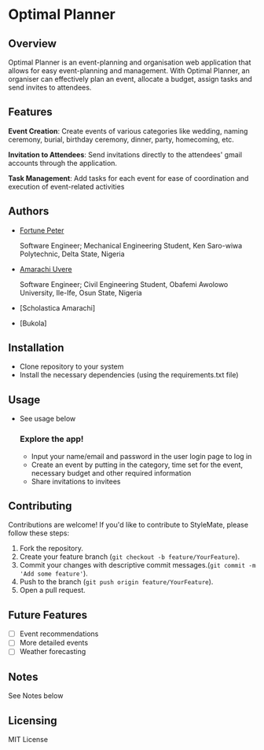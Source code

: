 # Optimal Planner

## Overview

Optimal Planner is an event-planning and organisation web application that allows for easy event-planning and management. With Optimal Planner, an organiser can effectively plan an event, allocate a budget, assign tasks and send invites to attendees. 

## Features
**Event Creation**: Create events of various categories like wedding, naming ceremony, burial, birthday ceremony, dinner, party, homecoming, etc.

**Invitation to Attendees**: Send invitations directly to the attendees' gmail accounts through the application.

**Task Management**: Add tasks for each event for ease of coordination and execution of event-related activities
## Authors

- [Fortune Peter](https://www.linkedin.com/in/fortune-peter-fullstack-engr?miniProfileUrn=urn%3Ali%3Afs_miniProfile%3AACoAAEko9TYBitrs-_nzfAxEwkNuNtxS5HzSGlg&lipi=urn%3Ali%3Apage%3Ad_flagship3_search_srp_all%3Bxz1DdLiaToSw%2FqkXZ7we1g%3D%3D)

  Software Engineer; Mechanical Engineering Student, Ken Saro-wiwa Polytechnic, Delta State, Nigeria
- [Amarachi Uvere](https://www.linkedin.com/in/amarachiuvereminiProfileUrn=urn%3Ali%3Afs_miniProfile%3AACoAADt7CMwBNm4rgSwg3ENBYEkR6uMjSmQ_fq8&lipi=urn%3Ali%3Apage%3Ad_flagship3_search_srp_all%3BVOW%2BgV30TzOytB0MHcnmow%3D%3D)

  Software Engineer; Civil Engineering Student, Obafemi Awolowo University, Ile-Ife, Osun State, Nigeria

- [Scholastica Amarachi]
  
- [Bukola]
  
## Installation
- Clone repository to your system
- Install the necessary dependencies (using the requirements.txt file)

## Usage
- See usage below
  ### Explore the app!
  - Input your name/email and password in the user login page to log in
  - Create an event by putting in the category, time set for the event, necessary budget and other required information
  - Share invitations to invitees
  

## Contributing
Contributions are welcome! If you'd like to contribute to StyleMate, please follow these steps:
1. Fork the repository.
2. Create your feature branch (`git checkout -b feature/YourFeature`).
3. Commit your changes with descriptive commit messages.(`git commit -m 'Add some feature'`).
4. Push to the branch (`git push origin feature/YourFeature`).
5. Open a pull request.

## Future Features
- [ ] Event recommendations
- [ ] More detailed events
- [ ] Weather forecasting

## Notes
See Notes below
  
## Licensing 
MIT License
